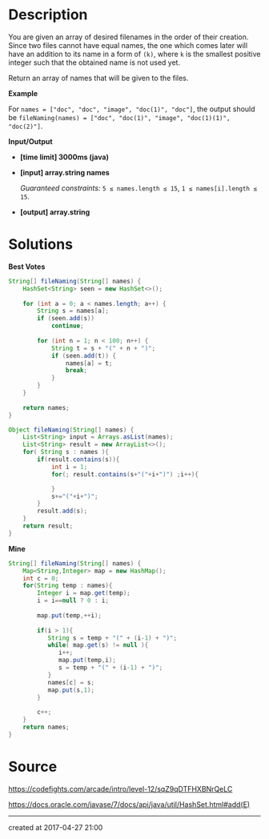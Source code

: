 # Description

You are given an array of desired filenames in the order of their creation. Since two files cannot have equal names, the one which comes later will have an addition to its name in a form of `(k)`, where `k` is the smallest positive integer such that the obtained name is not used yet.

Return an array of names that will be given to the files.

**Example**

For `names = ["doc", "doc", "image", "doc(1)", "doc"]`, the output should be
`fileNaming(names) = ["doc", "doc(1)", "image", "doc(1)(1)", "doc(2)"]`.

**Input/Output**

- **[time limit] 3000ms (java)**


- **[input] array.string names**

  *Guaranteed constraints:*
  `5 ≤ names.length ≤ 15`,
  `1 ≤ names[i].length ≤ 15`.

- **[output] array.string**



# Solutions

**Best Votes**


```java
String[] fileNaming(String[] names) {
    HashSet<String> seen = new HashSet<>();
    
    for (int a = 0; a < names.length; a++) {
        String s = names[a];
        if (seen.add(s))
            continue;
        
        for (int n = 1; n < 100; n++) {
            String t = s + "(" + n + ")";
            if (seen.add(t)) {
                names[a] = t;
                break;
            }
        }
    }
    
    return names;
}
```

``` java
Object fileNaming(String[] names) {
    List<String> input = Arrays.asList(names);
    List<String> result = new ArrayList<>();
    for( String s : names ){
        if(result.contains(s)){
            int i = 1;
            for(; result.contains(s+"("+i+")") ;i++){

            }
            s+="("+i+")";
        }
        result.add(s);
    }
    return result;
}
```



**Mine**

``` java
String[] fileNaming(String[] names) {
    Map<String,Integer> map = new HashMap();
    int c = 0;
    for(String temp : names){
        Integer i = map.get(temp);
        i = i==null ? 0 : i;
        
        map.put(temp,++i);
        
        if(i > 1){
           String s = temp + "(" + (i-1) + ")";
           while( map.get(s) != null ){
              i++;
              map.put(temp,i);
              s = temp + "(" + (i-1) + ")";
           }
           names[c] = s;
           map.put(s,1);
        }
        
        c++;
    }
    return names;
}
```

# Source

https://codefights.com/arcade/intro/level-12/sqZ9qDTFHXBNrQeLC



https://docs.oracle.com/javase/7/docs/api/java/util/HashSet.html#add(E)

---

created at 2017-04-27 21:00